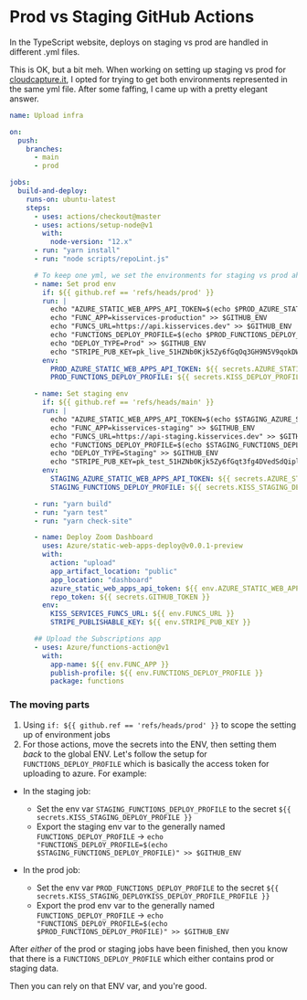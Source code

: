 # Prod vs Staging GitHub Actions

In the TypeScript website, deploys on staging vs prod are handled in different .yml files. 

This is OK, but a bit meh. When working on setting up staging vs prod for [cloudcapture.it](http://cloudcapture.it), 
I opted for trying to get both environments represented in the same yml file. After some faffing, I came up with a pretty elegant answer.


```yml
name: Upload infra

on:
  push:
    branches:
      - main
      - prod

jobs:
  build-and-deploy:
    runs-on: ubuntu-latest
    steps:
      - uses: actions/checkout@master
      - uses: actions/setup-node@v1
        with:
          node-version: "12.x"
      - run: "yarn install"
      - run: "node scripts/repoLint.js"

      # To keep one yml, we set the environments for staging vs prod ahead of time
      - name: Set prod env
        if: ${{ github.ref == 'refs/heads/prod' }}
        run: |
          echo "AZURE_STATIC_WEB_APPS_API_TOKEN=$(echo $PROD_AZURE_STATIC_WEB_APPS_API_TOKEN)" >> $GITHUB_ENV
          echo "FUNC_APP=kisservices-production" >> $GITHUB_ENV
          echo "FUNCS_URL=https://api.kisservices.dev" >> $GITHUB_ENV
          echo "FUNCTIONS_DEPLOY_PROFILE=$(echo $PROD_FUNCTIONS_DEPLOY_PROFILE)" >> $GITHUB_ENV
          echo "DEPLOY_TYPE=Prod" >> $GITHUB_ENV
          echo "STRIPE_PUB_KEY=pk_live_51HZNb0Kjk5Zy6fGqOq3GH9N5V9qokDWgofYc1xGJN6sQjBwAYPJciCUfpOC8EZoXqGvmQmoOSXmao39tgR28ov4a00JfWsUkxt" >> $GITHUB_ENV
        env:
          PROD_AZURE_STATIC_WEB_APPS_API_TOKEN: ${{ secrets.AZURE_STATIC_WEB_APPS_API_TOKEN_PROUD_GLACIER_0EE68890F }}
          PROD_FUNCTIONS_DEPLOY_PROFILE: ${{ secrets.KISS_DEPLOY_PROFILE }}

      - name: Set staging env
        if: ${{ github.ref == 'refs/heads/main' }}
        run: |
          echo "AZURE_STATIC_WEB_APPS_API_TOKEN=$(echo $STAGING_AZURE_STATIC_WEB_APPS_API_TOKEN)" >> $GITHUB_ENV
          echo "FUNC_APP=kisservices-staging" >> $GITHUB_ENV
          echo "FUNCS_URL=https://api-staging.kisservices.dev" >> $GITHUB_ENV
          echo "FUNCTIONS_DEPLOY_PROFILE=$(echo $STAGING_FUNCTIONS_DEPLOY_PROFILE)" >> $GITHUB_ENV
          echo "DEPLOY_TYPE=Staging" >> $GITHUB_ENV
          echo "STRIPE_PUB_KEY=pk_test_51HZNb0Kjk5Zy6fGqt3fg4DVedSdQiplNN4XzgAIzf7p26DVURQoplgyzrXzZw89l9It5ZZ2AuE3He8hh5qHymC7k00BXO6AIkT" >> $GITHUB_ENV
        env:
          STAGING_AZURE_STATIC_WEB_APPS_API_TOKEN: ${{ secrets.AZURE_STATIC_WEB_APPS_API_TOKEN_ORANGE_FIELD_0B6DD910F }}
          STAGING_FUNCTIONS_DEPLOY_PROFILE: ${{ secrets.KISS_STAGING_DEPLOY_PROFILE }}

      - run: "yarn build"
      - run: "yarn test"
      - run: "yarn check-site"

      - name: Deploy Zoom Dashboard
        uses: Azure/static-web-apps-deploy@v0.0.1-preview
        with:
          action: "upload"
          app_artifact_location: "public"
          app_location: "dashboard"
          azure_static_web_apps_api_token: ${{ env.AZURE_STATIC_WEB_APPS_API_TOKEN }}
          repo_token: ${{ secrets.GITHUB_TOKEN }}
        env:
          KISS_SERVICES_FUNCS_URL: ${{ env.FUNCS_URL }}
          STRIPE_PUBLISHABLE_KEY: ${{ env.STRIPE_PUB_KEY }}

      ## Upload the Subscriptions app
      - uses: Azure/functions-action@v1
        with:
          app-name: ${{ env.FUNC_APP }}
          publish-profile: ${{ env.FUNCTIONS_DEPLOY_PROFILE }}
          package: functions

```


### The moving parts


1. Using `if: ${{ github.ref == 'refs/heads/prod' }}` to scope the setting up of environment jobs
2. For those actions, move the secrets into the ENV, then setting them _back_ to the global ENV. Let's follow the setup for `FUNCTIONS_DEPLOY_PROFILE` which is basically the access token for uploading to azure. For example:

  - In the staging job:
    - Set the env var `STAGING_FUNCTIONS_DEPLOY_PROFILE` to the secret `${{ secrets.KISS_STAGING_DEPLOY_PROFILE }}`
    - Export the staging env var to the generally named `FUNCTIONS_DEPLOY_PROFILE` -> `echo "FUNCTIONS_DEPLOY_PROFILE=$(echo $STAGING_FUNCTIONS_DEPLOY_PROFILE)" >> $GITHUB_ENV`

  - In the prod job:
    - Set the env var `PROD_FUNCTIONS_DEPLOY_PROFILE` to the secret `${{ secrets.KISS_STAGING_DEPLOYKISS_DEPLOY_PROFILE_PROFILE }}`
    - Export the prod env var to the generally named `FUNCTIONS_DEPLOY_PROFILE` -> `echo "FUNCTIONS_DEPLOY_PROFILE=$(echo $PROD_FUNCTIONS_DEPLOY_PROFILE)" >> $GITHUB_ENV`

After _either_ of the prod or staging jobs have been finished, then you know that there is a `FUNCTIONS_DEPLOY_PROFILE` which either contains prod or staging data.

Then you can rely on that ENV var, and you're good.
